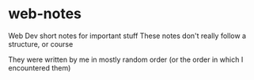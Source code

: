 # web-notes
Web Dev short notes for important stuff
These notes don't really follow a structure, or course

They were written by me in mostly random order (or the order in which I encountered them)
